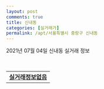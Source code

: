 ```yaml
---
layout: post
comments: true
title: 신내동
categories: [실거래가]
permalink: /apt/서울특별시 중랑구 신내동
---
```


2021년 07월 04일 신내동 실거래 정보

<script type="text/javascript">
  google.charts.load('current', {'packages':['corechart']});
  google.charts.setOnLoadCallback(drawChart);

  function drawChart() {
    var data = google.visualization.arrayToDataTable([['거래일', '매매', '전월세', '전매'], ['20-07', 81, 128, 0], ['20-08', 50, 263, 0], ['20-09', 27, 104, 0], ['20-10', 50, 98, 0], ['20-11', 46, 214, 0], ['20-12', 70, 98, 0], ['21-01', 51, 134, 0], ['21-02', 55, 92, 0], ['21-03', 60, 92, 0], ['21-04', 35, 87, 0], ['21-05', 54, 80, 0], ['21-06', 36, 63, 0]]);

    var options = {
      title: '최근 유형별 거래량 추이',
      legend: { position: 'bottom' }
    };

    var chart = new google.visualization.LineChart(document.getElementById('columnchart_material'));
    chart.draw(data, (options));
  }
</script>

<div id="columnchart_material" style="width: 95%; margin-left: -35px; display: block"></div>
<br>
<table>
  <tr>
    <td colspan="4" style="font-weight: bold;"><a href="https://search.naver.com/search.naver?query=신내동 실거래정보없음">실거래정보없음</a></td>
  </tr>
    
</table>
    